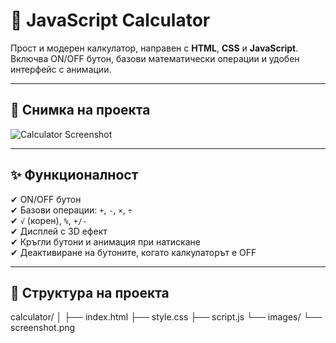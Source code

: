 # 🧮 JavaScript Calculator

Прост и модерен калкулатор, направен с **HTML**, **CSS** и **JavaScript**.  
Включва ON/OFF бутон, базови математически операции и удобен интерфейс с анимации.

---

## 📸 Снимка на проекта
![Calculator Screenshot](<img width="463" height="701" alt="Екранна снимка 2025-08-23 032448" src="https://github.com/user-attachments/assets/5fcfa4b6-6819-4cb5-976a-b5c2cf6417c8" />)
  

---

## ✨ Функционалност

✔ ON/OFF бутон  
✔ Базови операции: `+`, `-`, `×`, `÷`  
✔ `√` (корен), `%`, `+/-`  
✔ Дисплей с 3D ефект  
✔ Кръгли бутони и анимация при натискане  
✔ Деактивиране на бутоните, когато калкулаторът е OFF  

---

## 📂 Структура на проекта

  calculator/
│
├── index.html 
├── style.css 
├── script.js 
└── images/
└── screenshot.png
